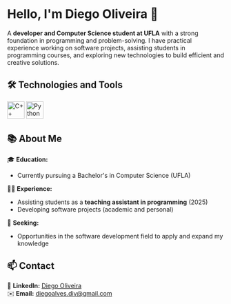 #  Hello, I'm Diego Oliveira 👋

A **developer and Computer Science student at UFLA** with a strong foundation in programming and problem-solving. I have practical experience working on software projects, assisting students in programming courses, and exploring new technologies to build efficient and creative solutions.

## 🛠️ Technologies and Tools

<p align="left">
  <img src="https://cdn.jsdelivr.net/gh/devicons/devicon/icons/cplusplus/cplusplus-original.svg" alt="C++" width="40" height="40"/>
  <img src="https://cdn.jsdelivr.net/gh/devicons/devicon/icons/python/python-original.svg" alt="Python" width="40" height="40"/>
</p>

## 📚 About Me

🎓 **Education:**  
- Currently pursuing a Bachelor's in Computer Science (UFLA)

🧑‍🏫 **Experience:**  
- Assisting students as a **teaching assistant in programming** (2025)
- Developing software projects (academic and personal)

🚀 **Seeking:**
- Opportunities in the software development field to apply and expand my knowledge

## 📫 Contact

🔗 **LinkedIn:** [Diego Oliveira](https://www.linkedin.com/in/diego-oliveira-2328bb277/)  
✉️ **Email:** [diegoalves.div@gmail.com](mailto:diegoalves.div@gmail.com)
